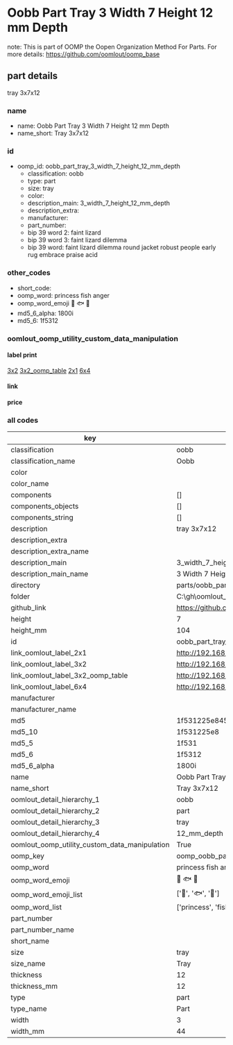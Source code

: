 # Oobb Part Tray 3 Width 7 Height 12 mm Depth  

note: This is part of OOMP the Oopen Organization Method For Parts. For more details: https://github.com/oomlout/oomp_base

##  part details
  



tray 3x7x12



### name
* name: Oobb Part Tray 3 Width 7 Height 12 mm Depth
* name_short: Tray 3x7x12 
### id
* oomp_id: oobb_part_tray_3_width_7_height_12_mm_depth
  * classification: oobb
  * type: part
  * size: tray
  * color: 
  * description_main: 3_width_7_height_12_mm_depth
  * description_extra: 
  * manufacturer: 
  * part_number: 
  * bip 39 word 2: faint lizard
  * bip 39 word 3: faint lizard dilemma
  * bip 39 word: faint lizard dilemma round jacket robust people early rug embrace praise acid

### other_codes
* short_code: 
* oomp_word: princess fish anger
* oomp_word_emoji :princess: :fish: :anger:
* md5_6_alpha: 1800i
* md5_6: 1f5312






### oomlout_oomp_utility_custom_data_manipulation
#### label print
[3x2](http://192.168.1.245:1112/?label=oomp%201800i)
[3x2_oomp_table](http://192.168.1.108:1112/?label=oomp%201800i)
[2x1](http://192.168.1.242:1112/?label=oomp%201800i)
[6x4](http://192.168.1.55:1112/?label=oomp%201800i)    

#### link

                              

#### price







### all codes 
| key | value |  
| --- | --- |  
| classification | oobb |  
| classification_name | Oobb |  
| color |  |  
| color_name |  |  
| components | [] |  
| components_objects | [] |  
| components_string | [] |  
| description | tray 3x7x12 |  
| description_extra |  |  
| description_extra_name |  |  
| description_main | 3_width_7_height_12_mm_depth |  
| description_main_name | 3 Width 7 Height 12 mm Depth |  
| directory | parts/oobb_part_tray_3_width_7_height_12_mm_depth |  
| folder | C:\gh\oomlout_oobb_version_4_generated_parts\parts\oobb_part_tray_3_width_7_height_12_mm_depth |  
| github_link | https://github.com/oomlout/oomlout_oomp_part_src/tree/main/parts/oobb_part_tray_3_width_7_height_12_mm_depth |  
| height | 7 |  
| height_mm | 104 |  
| id | oobb_part_tray_3_width_7_height_12_mm_depth |  
| link_oomlout_label_2x1 | http://192.168.1.242:1112/?label=oomp%201800i |  
| link_oomlout_label_3x2 | http://192.168.1.245:1112/?label=oomp%201800i |  
| link_oomlout_label_3x2_oomp_table | http://192.168.1.108:1112/?label=oomp%201800i |  
| link_oomlout_label_6x4 | http://192.168.1.55:1112/?label=oomp%201800i |  
| manufacturer |  |  
| manufacturer_name |  |  
| md5 | 1f531225e845345aed3b8bc67c60b28f |  
| md5_10 | 1f531225e8 |  
| md5_5 | 1f531 |  
| md5_6 | 1f5312 |  
| md5_6_alpha | 1800i |  
| name | Oobb Part Tray 3 Width 7 Height 12 mm Depth |  
| name_short | Tray 3x7x12  |  
| oomlout_detail_hierarchy_1 | oobb |  
| oomlout_detail_hierarchy_2 | part |  
| oomlout_detail_hierarchy_3 | tray |  
| oomlout_detail_hierarchy_4 | 12_mm_depth |  
| oomlout_oomp_utility_custom_data_manipulation | True |  
| oomp_key | oomp_oobb_part_tray_3_width_7_height_12_mm_depth |  
| oomp_word | princess fish anger |  
| oomp_word_emoji | :princess: :fish: :anger: |  
| oomp_word_emoji_list | [':princess:', ':fish:', ':anger:'] |  
| oomp_word_list | ['princess', 'fish', 'anger'] |  
| part_number |  |  
| part_number_name |  |  
| short_name |  |  
| size | tray |  
| size_name | Tray |  
| thickness | 12 |  
| thickness_mm | 12 |  
| type | part |  
| type_name | Part |  
| width | 3 |  
| width_mm | 44 |  
